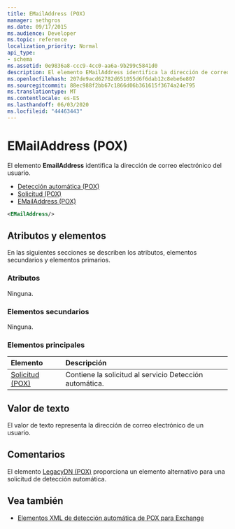 ```yaml
---
title: EMailAddress (POX)
manager: sethgros
ms.date: 09/17/2015
ms.audience: Developer
ms.topic: reference
localization_priority: Normal
api_type:
- schema
ms.assetid: 0e9836a8-ccc9-4cc0-aa6a-9b299c5841d0
description: El elemento EMailAddress identifica la dirección de correo electrónico del usuario.
ms.openlocfilehash: 207de9acd62782d651055d6f6dab12c8ebe6e807
ms.sourcegitcommit: 88ec988f2bb67c1866d06b361615f3674a24e795
ms.translationtype: MT
ms.contentlocale: es-ES
ms.lasthandoff: 06/03/2020
ms.locfileid: "44463443"
---
```

# <a name="emailaddress-pox"></a>EMailAddress (POX)

El elemento **EmailAddress** identifica la dirección de correo electrónico del usuario. 
  
- [Detección automática (POX)](autodiscover-pox.md) 
- [Solicitud (POX)](request-pox.md) 
- [EMailAddress (POX)](emailaddress-pox.md)
  
```xml
<EMailAddress/>
```

## <a name="attributes-and-elements"></a>Atributos y elementos

En las siguientes secciones se describen los atributos, elementos secundarios y elementos primarios.
  
### <a name="attributes"></a>Atributos

Ninguna.
  
### <a name="child-elements"></a>Elementos secundarios

Ninguna.
  
### <a name="parent-elements"></a>Elementos principales

|**Elemento**|**Descripción**|
|:-----|:-----|
|[Solicitud (POX)](request-pox.md) <br/> |Contiene la solicitud al servicio Detección automática.  <br/> |
   
## <a name="text-value"></a>Valor de texto

El valor de texto representa la dirección de correo electrónico de un usuario.
  
## <a name="remarks"></a>Comentarios

El elemento [LegacyDN (POX)](legacydn-pox.md) proporciona un elemento alternativo para una solicitud de detección automática. 
  
## <a name="see-also"></a>Vea también

- [Elementos XML de detección automática de POX para Exchange](pox-autodiscover-xml-elements-for-exchange.md)

